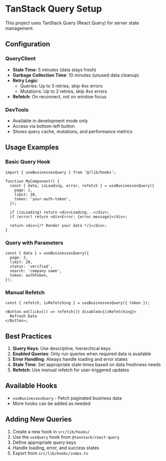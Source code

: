 # TanStack Query Setup

This project uses TanStack Query (React Query) for server state management.

## Configuration

### QueryClient

- **Stale Time**: 5 minutes (data stays fresh)
- **Garbage Collection Time**: 10 minutes (unused data cleanup)
- **Retry Logic**:
  - Queries: Up to 3 retries, skip 4xx errors
  - Mutations: Up to 2 retries, skip 4xx errors
- **Refetch**: On reconnect, not on window focus

### DevTools

- Available in development mode only
- Access via bottom-left button
- Shows query cache, mutations, and performance metrics

## Usage Examples

### Basic Query Hook

```tsx
import { useBusinessesQuery } from '@/lib/hooks';

function MyComponent() {
  const { data, isLoading, error, refetch } = useBusinessesQuery({
    page: 1,
    limit: 10,
    token: 'your-auth-token',
  });

  if (isLoading) return <div>Loading...</div>;
  if (error) return <div>Error: {error.message}</div>;

  return <div>{/* Render your data */}</div>;
}
```

### Query with Parameters

```tsx
const { data } = useBusinessesQuery({
  page: 2,
  limit: 20,
  status: 'verified',
  search: 'company name',
  token: authToken,
});
```

### Manual Refetch

```tsx
const { refetch, isRefetching } = useBusinessesQuery({ token });

<Button onClick={() => refetch()} disabled={isRefetching}>
  Refresh Data
</Button>;
```

## Best Practices

1. **Query Keys**: Use descriptive, hierarchical keys
2. **Enabled Queries**: Only run queries when required data is available
3. **Error Handling**: Always handle loading and error states
4. **Stale Time**: Set appropriate stale times based on data freshness needs
5. **Refetch**: Use manual refetch for user-triggered updates

## Available Hooks

- `useBusinessesQuery` - Fetch paginated business data
- More hooks can be added as needed

## Adding New Queries

1. Create a new hook in `src/lib/hooks/`
2. Use the `useQuery` hook from `@tanstack/react-query`
3. Define appropriate query keys
4. Handle loading, error, and success states
5. Export from `src/lib/hooks/index.ts`
